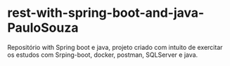 # rest-with-spring-boot-and-java-PauloSouza
Repositório with Spring boot e java, projeto criado com intuito de exercitar os estudos com  Srping-boot, docker, postman, SQLServer e java.
